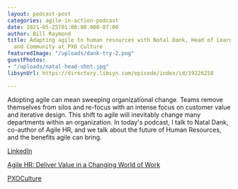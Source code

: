 ```yaml
---
layout: podcast-post
categories: agile-in-action-podcast
date: 2021-05-25T01:00:00.000-07:00
author: Bill Raymond
title: Adapting agile to human resources with Natal Dank, Head of Learning, Coaching,
  and Community at PXO Culture
featuredImage: "/uploads/dank-try-2.png"
guestPhotos:
- "/uploads/natal-head-shot.jpg"
libsynUrl: https://directory.libsyn.com/episode/index/id/19226258

---
```

Adopting agile can mean sweeping organizational change. Teams remove themselves from silos and re-focus with an intense focus on customer value and iterative design. This shift to agile will inevitably change many departments within an organization. In today's podcast, I talk to Natal Dank, co-author of Agile HR, and we talk about the future of Human Resources, and the benefits agile can bring.

[LinkedIn](https://www.linkedin.com/in/nataldank/ "LinkedIn")

[Agile HR: Deliver Value in a Changing World of Work](https://www.amazon.com/Agile-HR-Deliver-Value-Changing/dp/178966585X "Agile HR: Deliver Value in a Changing World of Work")

[PXOCulture](https://www.pxoculture.com/ "PXO Culture")